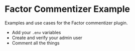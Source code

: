# Factor Commentizer Example

Examples and use cases for the Factor commentizer plugin.

- Add your `.env` variables
- Create and verify your admin user
- Comment all the things
